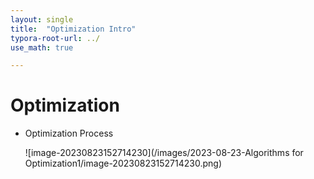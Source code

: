 ```yaml
---
layout: single
title:  "Optimization Intro"
typora-root-url: ../
use_math: true

---
```


# Optimization

- Optimization Process

  ![image-20230823152714230](/images/2023-08-23-Algorithms for Optimization1/image-20230823152714230.png)